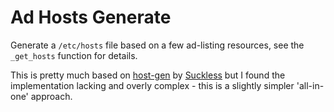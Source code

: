 Ad Hosts Generate
=================

Generate a `/etc/hosts` file based on a few ad-listing resources, see the `_get_hosts` function for details.

This is pretty much based on [host-gen](https://surf.suckless.org/files/adblock-hosts/) by [Suckless](https://suckless.org/) but I found the implementation lacking and overly complex - this is a slightly simpler 'all-in-one' approach.
